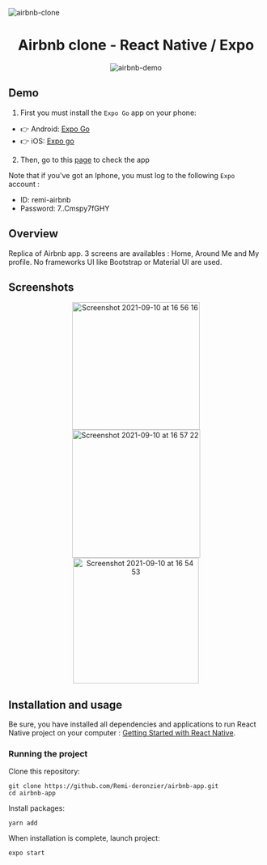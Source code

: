 ![airbnb-clone](https://user-images.githubusercontent.com/49198371/132860312-ae26b1db-862e-453c-82c8-d4af6b2dad10.png)

<h1 align="center">Airbnb clone - React Native / Expo</h1>
<p align="center">
  <img src="https://user-images.githubusercontent.com/49198371/132868632-758af223-5fca-4ade-87c1-9b25b6f0fa31.gif" alt="airbnb-demo"/>
</p>

## Demo
1. First you must install the `Expo Go` app on your phone:
* 👉 Android: [Expo Go](https://play.google.com/store/apps/details?id=host.exp.exponent)
* 👉 iOS: [Expo go](https://apps.apple.com/fr/app/expo-go/id982107779)
2. Then, go to this [page](https://expo.dev/@remi-airbnb/airbnb-remi) to check the app

Note that if you've got an Iphone, you must log to the following `Expo` account : 
* ID: remi-airbnb
* Password: $7.$.Cmspy7fGHY


## Overview
Replica of Airbnb app. 3 screens are availables : Home, Around Me and My profile. No frameworks UI like Bootstrap or Material UI are used.

## Screenshots
<p align="center">
    <img width="252" alt="Screenshot 2021-09-10 at 16 56 16" src="https://user-images.githubusercontent.com/49198371/132874101-044f146e-b436-4fe8-98f8-e79870b08744.png">
    <img width="253" alt="Screenshot 2021-09-10 at 16 57 22" src="https://user-images.githubusercontent.com/49198371/132874127-fac64361-f9ba-48c4-bf79-67390529805d.png">
    <img width="248" alt="Screenshot 2021-09-10 at 16 54 53" src="https://user-images.githubusercontent.com/49198371/132873764-b94fe642-1116-49eb-b4c8-2cb3e8bc203f.png">
</p>

## Installation and usage
Be sure, you have installed all dependencies and applications to run React Native project on your computer : [Getting Started with React Native](https://reactnative.dev/docs/getting-started).

### Running the project
Clone this repository:
```
git clone https://github.com/Remi-deronzier/airbnb-app.git
cd airbnb-app
```

Install packages:
```
yarn add
```

When installation is complete, launch project:
```
expo start
```

